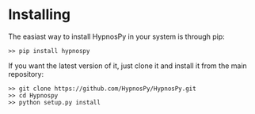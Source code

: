 # Installing

The easiast way to install HypnosPy in your system is through pip:

```shell
>> pip install hypnospy
```

If you want the latest version of it, just clone it and install it from the main repository:

```shell
>> git clone https://github.com/HypnosPy/HypnosPy.git 
>> cd Hypnospy 
>> python setup.py install
```
